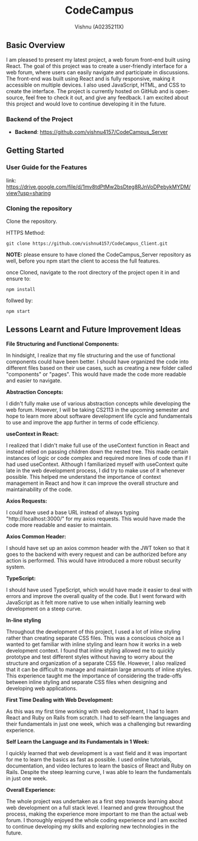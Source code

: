 <h1 align="center">CodeCampus</h1>
<p align="center">Vishnu (A0235211X)</p>

## Basic Overview

I am pleased to present my latest project, a web forum front-end built using React. The goal of this project was to create a user-friendly interface for a web forum, where users can easily navigate and participate in discussions. The front-end was built using React and is fully responsive, making it accessible on multiple devices. I also used JavaScript, HTML, and CSS to create the interface. The project is currently hosted on GitHub and is open-source, feel free to check it out, and give any feedback. I am excited about this project and would love to continue developing it in the future.

### Backend of the Project

- **Backend**: https://github.com/vishnu4157/CodeCampus_Server

## Getting Started

### User Guide for the Features

link: https://drive.google.com/file/d/1mv8tdPtMw2bsDteg8RJnVoDPebykMYDM/view?usp=sharing

### Cloning the repository

Clone the repository.

HTTPS Method:

```shell
git clone https://github.com/vishnu4157/CodeCampus_Client.git
```

**NOTE:** please ensure to have cloned the CodeCampus_Server repository as well, before you npm start the client to access the full features.

once Cloned, navigate to the root directory of the project open it in and ensure to:

```shell
npm install
```

follwed by:

```shell
npm start
```

## Lessons Learnt and Future Improvement Ideas

**File Structuring and Functional Components:**

In hindsight, I realize that my file structuring and the use of functional components could have been better. I should have organized the code into different files based on their use cases, such as creating a new folder called "components" or "pages". This would have made the code more readable and easier to navigate.

**Abstraction Concepts:**

I didn't fully make use of various abstraction concepts while developing the web forum. However, I will be taking CS2113 in the upcoming semester and hope to learn more about software development life cycle and fundamentals to use and improve the app further in terms of code efficiency.

**useContext in React:**

I realized that I didn't make full use of the useContext function in React and instead relied on passing children down the nested tree. This made certain instances of logic or code complex and required more lines of code than if I had used useContext. Although I familiarized myself with useContext quite late in the web development process, I did try to make use of it whenever possible. This helped me understand the importance of context management in React and how it can improve the overall structure and maintainability of the code.

**Axios Requests:**

I could have used a base URL instead of always typing "http://localhost:3000/" for my axios requests. This would have made the code more readable and easier to maintain.

**Axios Common Header:**

I should have set up an axios common header with the JWT token so that it goes to the backend with every request and can be authorized before any action is performed. This would have introduced a more robust security system.

**TypeScript:**

I should have used TypeScript, which would have made it easier to deal with errors and improve the overall quality of the code. But I went forward with JavaScript as it felt more native to use when initially learning web development on a steep curve.

**In-line styling**

Throughout the development of this project, I used a lot of inline styling rather than creating separate CSS files. This was a conscious choice as I wanted to get familiar with inline styling and learn how it works in a web development context. I found that inline styling allowed me to quickly prototype and test different styles without having to worry about the structure and organization of a separate CSS file. However, I also realized that it can be difficult to manage and maintain large amounts of inline styles. This experience taught me the importance of considering the trade-offs between inline styling and separate CSS files when designing and developing web applications.

**First Time Dealing with Web Development:**

As this was my first time working with web development, I had to learn React and Ruby on Rails from scratch. I had to self-learn the languages and their fundamentals in just one week, which was a challenging but rewarding experience.

**Self Learn the Language and its Fundamentals in 1 Week:**

I quickly learned that web development is a vast field and it was important for me to learn the basics as fast as possible. I used online tutorials, documentation, and video lectures to learn the basics of React and Ruby on Rails. Despite the steep learning curve, I was able to learn the fundamentals in just one week.

**Overall Experience:**

The whole project was undertaken as a first step towards learning about web development on a full stack level. I learned and grew throughout the process, making the experience more important to me than the actual web forum. I thoroughly enjoyed the whole coding experience and I am excited to continue developing my skills and exploring new technologies in the future.
